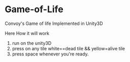 # Game-of-Life
Convoy's Game of life Implemented in Unity3D

Here How it will work
1. run on the unity3D 
2. press on any tile white==dead tile && yellow=alive tile
3. press space whenever you're ready.
